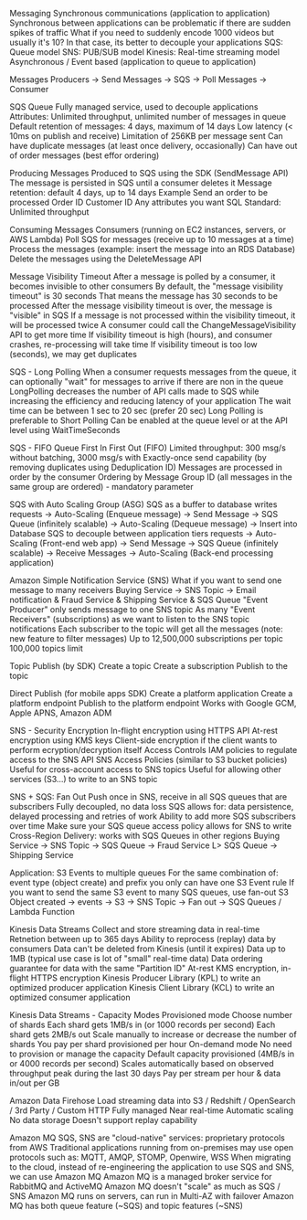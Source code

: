 Messaging
Synchronous communications (application to application)
    Synchronous between applications can be problematic if there are sudden spikes of traffic
    What if you need to suddenly encode 1000 videos but usually it's 10?
    In that case, its better to decouple your applications
        SQS: Queue model
        SNS: PUB/SUB model
        Kinesis: Real-time streaming model
Asynchronous / Event based (application to queue to application)

Messages
Producers -> Send Messages -> SQS -> Poll Messages -> Consumer

SQS Queue
    Fully managed service, used to decouple applications
    Attributes:
        Unlimited throughput, unlimited number of messages in queue
        Default retention of messages: 4 days, maximum of 14 days
        Low latency (< 10ms on publish and receive)
        Limitation of 256KB per message sent
    Can have duplicate messages (at least once delivery, occasionally)
    Can have out of order messages (best effor ordering)

Producing Messages
    Produced to SQS using the SDK (SendMessage API)
    The message is persisted in SQS until a consumer deletes it
    Message retention: default 4 days, up to 14 days
    Example 
        Send an order to be processed
            Order ID
            Customer ID
            Any attributes you want
    SQL Standard: Unlimited throughput

Consuming Messages
    Consumers (running on EC2 instances, servers, or AWS Lambda)
    Poll SQS for messages (receive up to 10 messages at a time)
    Process the messages (example: insert the message into an RDS Database)
    Delete the messages using the DeleteMessage API

Message Visibility Timeout
    After a message is polled by a consumer, it becomes invisible to other consumers
    By default, the "message visibility timeout" is 30 seconds
    That means the message has 30 seconds to be processed
    After the message visibility timeout is over, the message is "visible" in SQS
    If a message is not processed within the visibility timeout, it will be processed twice
    A consumer could call the ChangeMessageVisibility API to get more time
    If visibility timeout is high (hours), and consumer crashes, re-processing will take time
    If visibility timeout is too low (seconds), we may get duplicates

SQS - Long Polling
    When a consumer requests messages from the queue, it can optionally "wait" for messages to arrive if there are non in the queue
    LongPolling decreases the number of API calls made to SQS while increasing the efficiency and reducing latency of your application
    The wait time can be between 1 sec to 20 sec (prefer 20 sec)
    Long Polling is preferable to Short Polling
    Can be enabled at the queue level or at the API level using WaitTimeSeconds

SQS - FIFO Queue
    First In First Out (FIFO)
    Limited throughput: 300 msg/s without batching, 3000 msg/s with
    Exactly-once send capability (by removing duplicates using Deduplication ID)
    Messages are processed in order by the consumer
    Ordering by Message Group ID (all messages in the same group are ordered) - mandatory parameter

SQS with Auto Scaling Group (ASG)
    SQS as a buffer to database writes
        requests -> Auto-Scaling (Enqueue message) -> Send Message -> SQS Queue (infinitely scalable) -> Auto-Scaling (Dequeue message) -> Insert into Database
    SQS to decouple between application tiers
        requests -> Auto-Scaling (Front-end web app) -> Send Message -> SQS Queue (infinitely scalable) -> Receive Messages -> Auto-Scaling (Back-end processing application)

Amazon Simple Notification Service (SNS)
    What if you want to send one message to many receivers
    Buying Service -> SNS Topic -> Email notification & Fraud Service & Shipping Service & SQS Queue
    "Event Producer" only sends message to one SNS topic
    As many "Event Receivers" (subscriptions) as we want to listen to the SNS topic notifications
    Each subscriber to the topic will get all the messages (note: new feature to filter messages)
    Up to 12,500,000 subscriptions per topic
    100,000 topics limit

Topic Publish (by SDK)
    Create a topic
    Create a subscription
    Publish to the topic

Direct Publish (for mobile apps SDK)
    Create a platform application
    Create a platform endpoint
    Publish to the platform endpoint
    Works with Google GCM, Apple APNS, Amazon ADM

SNS - Security
    Encryption
        In-flight encryption using HTTPS API
        At-rest encryption using KMS keys
        Client-side encryption if the client wants to perform ecryption/decryption itself
    Access Controls
        IAM policies to regulate access to the SNS API
    SNS Access Policies (similar to S3 bucket policies)
        Useful for cross-account access to SNS topics
        Useful for allowing other services (S3...) to write to an SNS topic

SNS + SQS: Fan Out
    Push once in SNS, receive in all SQS queues that are subscribers
    Fully decoupled, no data loss
    SQS allows for: data persistence, delayed processing and retries of work
    Ability to add more SQS subscribers over time
    Make sure your SQS queue access policy allows for SNS to write
    Cross-Region Delivery: works with SQS Queues in other regions
    Buying Service -> SNS Topic -> SQS Queue -> Fraud Service
                                L> SQS Queue -> Shipping Service

Application: S3 Events to multiple queues
    For the same combination of: event type (object create) and prefix you only can have one S3 Event rule
    If you want to send the same S3 event to many SQS queues, use fan-out
    S3 Object created -> events -> S3 -> SNS Topic -> Fan out -> SQS Queues / Lambda Function




Kinesis Data Streams
    Collect and store streaming data in real-time
    Retnetion between up to 365 days
    Ability to reprocess (replay) data by consumers
    Data can't be deleted from Kinesis (until it expires)
    Data up to 1MB (typical use case is lot of "small" real-time data)
    Data ordering guarantee for data with the same "Partition ID"
    At-rest KMS encryption, in-flight HTTPS encryption
    Kinesis Producer Library (KPL) to write an optimized producer application
    Kinesis Client Library (KCL) to write an optimized consumer application

Kinesis Data Streams - Capacity Modes
    Provisioned mode
        Choose number of shards
        Each shard gets 1MB/s in (or 1000 records per second)
        Each shard gets 2MB/s out
        Scale manually to increase or decrease the number of shards
        You pay per shard provisioned per hour
    On-demand mode
        No need to provision or manage the capacity
        Default capacity provisioned (4MB/s in or 4000 records per second)
        Scales automatically based on observed throughput peak during the last 30 days
        Pay per stream per hour & data in/out per GB

Amazon Data Firehose
    Load streaming data into S3 / Redshift / OpenSearch / 3rd Party / Custom HTTP
    Fully managed
    Near real-time
    Automatic scaling
    No data storage
    Doesn't support replay capability




Amazon MQ
    SQS, SNS are "cloud-native" services: proprietary protocols from AWS
    Traditional applications running from on-premises may use open protocols such as: MQTT, AMQP, STOMP, Openwire, WSS
    When migrating to the cloud, instead of re-engineering the application to use SQS and SNS, we can use Amazon MQ
    Amazon MQ is a managed broker service for RabbitMQ and ActiveMQ
    Amazon MQ doesn't "scale" as much as SQS / SNS
    Amazon MQ runs on servers, can run in Multi-AZ with failover
    Amazon MQ has both queue feature (~SQS) and topic features (~SNS)
